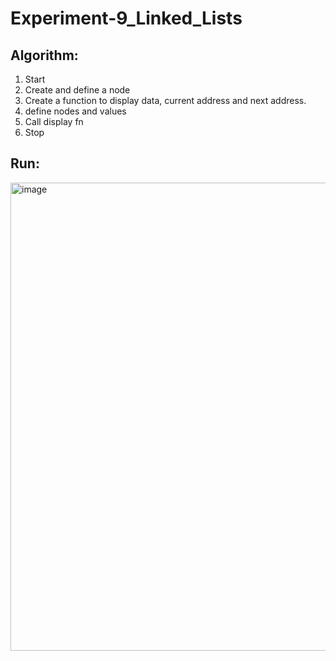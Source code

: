 # Experiment-9_Linked_Lists

## Algorithm:
1. Start
2. Create and define a node
3. Create a function to display data, current address and next address.
4. define nodes and values
5. Call display fn
6. Stop

## Run:
<img width="749" alt="image" src="https://user-images.githubusercontent.com/26576979/234006697-89e46dc2-7263-48f4-89a8-0513b4e2eeb7.png">
